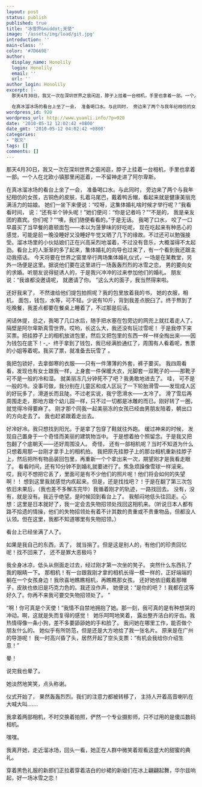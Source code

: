 ```yaml
---
layout: post
status: publish
published: true
title: "冰雪界&middot;天使"
image: '/assets/img/load/git.jpg'
introduction: ''
main-class: ''
color: '#7D669E'
author:
  display_name: Honolily
  login: Honolily
  email: ''
  url: ''
author_login: Honolily
excerpt: |-
  那天4月30日，我又一次在深圳世界之窗闲逛，脖子上挂着一台相机，手里也拿着一部。一个人在北欧小镇那里闲逛着，一不留神走进了阿尔卑斯。

  在真冰溜冰场的看台上坐了一会， 准备喝口水。与此同时， 旁边来了两个与我年纪相仿的女孩，古铜色的皮肤，扎着马尾巴，戴着鸭舌帽，看起来就是健康美丽充满活力的姑娘。 她们一坐下来便说：&ldquo;哎呀，这集体婚礼啥时候才举行呢？&rdquo;我看看时间， 说：&ldquo;还有半个钟头呢！&rdquo;她们便问：&ldquo;你是记者吗？&rdquo;&ldquo;不是的， 我是亲友团的嘉宾。你们呢？&rdquo;&ldquo;噢，我们随便看看的。&rdquo;于是无话。 我喝了口水， 咬了一口早晨买了当早餐的嘉顿面包&mdash;&mdash;本以为菠萝味的好吃呢， 现在吃起来有种恶心的感觉，可能是前一晚没睡好又没睡好午觉又晒了几下的缘故。不过还可以勉强接受。溜冰场里的小伙姑娘们正在兴高采烈地溜着，不过没有音乐，大概溜得不太起劲。看台上的人渐渐的多了起来，集体婚礼的向导也过来了，有一个看到我还跟主动我搭话。 今天将要在世界之窗里举行两场集体婚礼仪式，一场是在某教堂，另外一场便是这里。据说他们要在这里进行一场轰轰烈烈的冰雪之恋， 男的要向女的求婚。听朋友说得挺诱人的，于是我兴冲冲的过来参加他们的婚礼。 朋友说：&ldquo;我谁都没邀请呢， 就邀请了你。 &rdquo;这么大的面子，我当然得来啦。
wordpress_id: 920
wordpress_url: http://www.yuanli.info/?p=920
date: '2010-05-12 12:02:42 +0800'
date_gmt: '2010-05-12 04:02:42 +0800'
categories:
- "散文"
tags: []
comments: []
---
```

<p>那天4月30日，我又一次在深圳世界之窗闲逛，脖子上挂着一台相机，手里也拿着一部。一个人在北欧小镇那里闲逛着，一不留神走进了阿尔卑斯。</p>
<p>在真冰溜冰场的看台上坐了一会， 准备喝口水。与此同时， 旁边来了两个与我年纪相仿的女孩，古铜色的皮肤，扎着马尾巴，戴着鸭舌帽，看起来就是健康美丽充满活力的姑娘。 她们一坐下来便说：&ldquo;哎呀，这集体婚礼啥时候才举行呢？&rdquo;我看看时间， 说：&ldquo;还有半个钟头呢！&rdquo;她们便问：&ldquo;你是记者吗？&rdquo;&ldquo;不是的， 我是亲友团的嘉宾。你们呢？&rdquo;&ldquo;噢，我们随便看看的。&rdquo;于是无话。 我喝了口水， 咬了一口早晨买了当早餐的嘉顿面包&mdash;&mdash;本以为菠萝味的好吃呢， 现在吃起来有种恶心的感觉，可能是前一晚没睡好又没睡好午觉又晒了几下的缘故。不过还可以勉强接受。溜冰场里的小伙姑娘们正在兴高采烈地溜着，不过没有音乐，大概溜得不太起劲。看台上的人渐渐的多了起来，集体婚礼的向导也过来了，有一个看到我还跟主动我搭话。 今天将要在世界之窗里举行两场集体婚礼仪式，一场是在某教堂，另外一场便是这里。据说他们要在这里进行一场轰轰烈烈的冰雪之恋， 男的要向女的求婚。听朋友说得挺诱人的，于是我兴冲冲的过来参加他们的婚礼。 朋友说：&ldquo;我谁都没邀请呢， 就邀请了你。 &rdquo;这么大的面子，我当然得来啦。<a id="more"></a><a id="more-920"></a></p>
<p>还好我来了， 不然谁给他们提包拍照呢？我的包里放着我的书， 她的衣服，相机， 面包，钱包，水等，可不轻。少说有10斤，背到我差点脱臼了。终于熬到了吃晚餐，我差点都要在餐桌上睡着了，不过那是后话。</p>
<p>闲话休提，总之，我喝了几口水后，随手把水塞在包旁边的网兜上就扛着走人了。 隔壁是阿尔卑斯真雪世界。哎哟，长这么大，我还没有玩过雪呢！ 于是我停下来买票。把挂脖子上的相机放进包里，然后又把包里的东西一样一样全掏出来&mdash;&mdash;因为钱包在底下！-_- &nbsp;终于拿到了钱包，我已经满脸通红了，周围有人看着呢，售票的小姐等着呢。我买了票，就准备去玩雪了 。</p>
<p>我把包锁好，去拿御寒的衣服&mdash;&mdash;只有一件薄薄的外套，裤子要买。 我四周看看，发现也有女士跟我一样，上身套一件保暖大衣，光脚套一双靴子的&mdash;&mdash;那靴子可不是一般的冷和湿。 就美丽冻几分钟死不了吧？我勇敢地进去了。 哇， 可不是一般的冷。没事可做，我分别在儿童区和成人区玩了一下轮胎滑雪&mdash;&mdash;发现成人区的好玩多了，滑道长而且陡。不过老实说，我宁愿滑水&mdash;&mdash;太冷了。 滑了雪后再周围走走，那地方跟个幼儿园一样，只不过一切都是冰雕的而已。刚好转了一圈，就觉得冷得要麻了。 刚才那个同我一起美丽冻的女孩已经由男朋友陪着，朝出口的方向走去了。 我也赶紧跟着走出去。</p>
<p>好冷好冷。我只想找到阳光。于是拿了包穿了鞋就往外跑。 缓过神来的时候， 发现自己置身于一个奇怪而美丽的建筑物当中。 于是想着拍个照留念。于是我又把包翻了个底朝天&mdash;&mdash;还好周围没人。 奇怪， 还有一部相机呢？当时不知道为什么只想着用那一台刚才拿手上的相机拍。 我把原先挂脖子上的那台相机重新挂脖子上，然后把所有物品装回包里，再重新一个个拿出来一次，期望刚才是我看走眼了。 看看时间，还有10分钟不到婚礼就要进行了。焦急烦躁像雪球一样滚来。哎，我可不想把它丢了，里面可是有不少他们的照片呢！他们将会如何的失望啊！！ 想到这里我就感觉内疚起来。但是，还是找找吧？！于是在翻了第三次包依旧未果后，（我也差不多解冻完毕）我循着刚才的轨迹，一路找回去。 没有，没有，就是没有。我近乎绝望。是时候回到看台上了。 我郁闷地低头往回走。心想：这里是日本就好了，我一定会去失物招领处找回这相机来。（听说日本人都有路不拾遗的情操，他们的失物招领处有着不计其数的贵重或不贵重物品，但都没人认领。但在这里，我都不知道哪里有失物招领。）</p>
<p>看台上已经坐满了人了。</p>
<p>如果是我自己的东西，丢了， 就当捐了。但是这是别人的，有他们的珍贵回忆呢！找不回来了， 还不是罪大恶极吗？</p>
<p>我全身冰凉，低头从侧面走过去，经过刚才第一次坐的凳子。 突然什么东西扎了我的眼睛一下。 那相机！有一台跟我刚才拿的相机长得一模一样的，正好端端的躺在一个女孩身边！我欣喜地瞧瞧相机，再瞧瞧那女孩。 还好她依旧戴着那帽子，皮肤也依旧是巧克力色的。我还没作声， 她便说：&ldquo;是你的吧？！我都在这等好久了。你再不来我可要交失物招领处了。 &rdquo;</p>
<p>&ldquo;啊！你可真是个天使！&rdquo;我情不自禁地拥抱了她。那一刻，我可真的是有种想哭的冲动。啊，这就是失而复得的感觉！&nbsp; 她乐呵呵地笑着， 露出整齐洁白的牙齿。我热情得像一条小狗，差不多要舔舔她的手和脸了。 我问她在哪里工作，能否做个朋友什么的。 她似乎有所防范，但是还是大方地给了我一张名片。 原来是在广州的导游呢！ 我一时高兴昏了头，居然开起了空头支票：&ldquo;有机会我给你介绍生意！&rdquo;</p>
<p>晕！</p>
<p>说完我也晕了。</p>
<p>她淡然地笑笑，点头称谢。</p>
<p>仪式开始了， 果然轰轰烈烈。我们的注意力都被转移了， 主持人开着高音喇叭在大喊大叫.......</p>
<p>我拿着两部相机，不时交换着拍照，俨然一个专业摄影师，只不过用的是傻瓜数码相机。</p>
<p>嘿嘿。</p>
<p>我离开她，走近溜冰场，回头一看，她正在人群中微笑着观看这盛大的甜蜜的典礼。</p>
<p>穿着黑色礼服的新郎们正拉着穿着洁白的纱裙的新娘们在冰上翩翩起舞，华尔兹响起，好一场冰雪之恋！</p>
